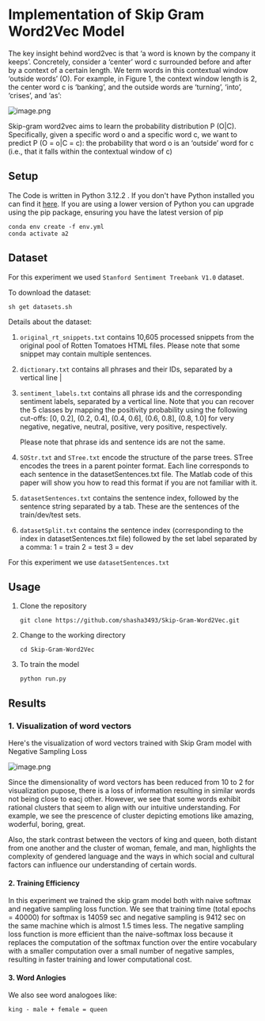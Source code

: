 # Implementation of Skip Gram Word2Vec Model

The key insight behind word2vec is that ‘a word is known by the company it keeps’. Concretely, consider a ‘center’ word c surrounded before and after by a context of a certain length. We term words in this contextual window ‘outside words’ (O). For example, in Figure 1, the context window length is 2, the
center word c is ‘banking’, and the outside words are ‘turning’, ‘into’, ‘crises’, and ‘as’:

![image.png](attachment:40b4bc76-404c-454e-9973-36cc62598f96.png)

Skip-gram word2vec aims to learn the probability distribution P (O|C). Specifically, given a specific word o and a specific word c, we want to predict P (O = o|C = c): the probability that word o is an ‘outside’ word for c (i.e., that it falls within the contextual window of c)

## Setup

The Code is written in Python 3.12.2 . If you don't have Python installed you can find it [here](https://www.python.org/downloads/). If you are using a lower version of Python you can upgrade using the pip package, ensuring you have the latest version of pip

```
conda env create -f env.yml
conda activate a2
```

## Dataset

For this experiment we used `Stanford Sentiment Treebank V1.0` dataset.

To download the dataset:

`sh get datasets.sh`

Details about the dataset:
1. `original_rt_snippets.txt` contains 10,605 processed snippets from the original pool of Rotten Tomatoes HTML files. Please note that some snippet may contain multiple sentences.

2. `dictionary.txt` contains all phrases and their IDs, separated by a vertical line |

3. `sentiment_labels.txt` contains all phrase ids and the corresponding sentiment labels, separated by a vertical line. Note that you can recover the 5 classes by mapping the positivity probability using the following cut-offs: [0, 0.2], (0.2, 0.4], (0.4, 0.6], (0.6, 0.8], (0.8, 1.0] for very negative, negative, neutral, positive, very positive, respectively.

    Please note that phrase ids and sentence ids are not the same.

4. `SOStr.txt` and `STree.txt` encode the structure of the parse trees. STree encodes the trees in a parent pointer format. Each line corresponds to each sentence in the datasetSentences.txt file. The Matlab code of this paper will show you how to read this format if you are not familiar with it.

5. `datasetSentences.txt` contains the sentence index, followed by the sentence string separated by a tab. These are the sentences of the train/dev/test sets.

6. `datasetSplit.txt` contains the sentence index (corresponding to the index in datasetSentences.txt file) followed by the set label separated by a comma:
	1 = train
	2 = test
	3 = dev
    
For this experiment we use `datasetSentences.txt`

## Usage

1. Clone the repository

    `git clone https://github.com/shasha3493/Skip-Gram-Word2Vec.git`
  
2. Change to the working directory

    `cd Skip-Gram-Word2Vec`
    
3. To train the model 
    
    `python run.py`

## Results

### 1. Visualization of word vectors

Here's the visualization of word vectors trained with Skip Gram model with Negative Sampling Loss 

![image.png](attachment:faaa7c12-a7fc-42a8-a9a1-57923a7be022.png)

Since the dimensionality of word vectors has been reduced from 10 to 2 for visualization pupose, there is a loss of information resulting in similar words not being close to eacj other. However, we see that some words exhibit rational clusters that seem to align with our intuitive understanding. For example, we see the prescence of cluster depicting emotions like amazing, woderful, boring, great. 

Also, the stark contrast between the vectors of king and queen, both distant from one another and the cluster of woman, female, and man, highlights the complexity of gendered language and the ways in which social and cultural factors can influence our understanding of certain words.

#### 2. Training Efficiency

In this experiment we trained the skip gram model both with naive softmax and negative sampling loss function. We see that training time (total epochs = 40000) for softmax is 14059 sec and negative sampling is 9412 sec on the same machine which is almost 1.5 times less. The negative sampling loss function is more efficient than the naive-softmax loss because it replaces the computation of the softmax function over the entire vocabulary with a smaller computation over a small number of negative samples, resulting in faster training and lower computational cost.  


#### 3. Word Anlogies

We also see word analogoes like:

`king - male + female = queen`

